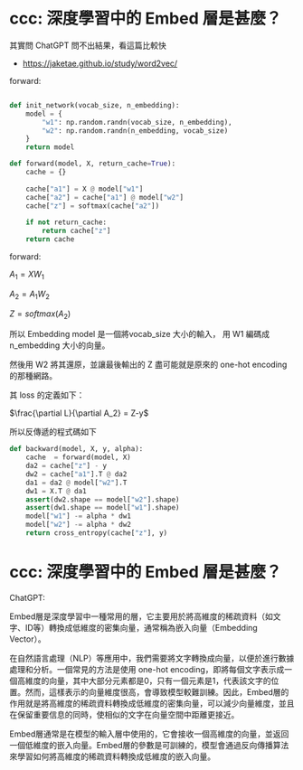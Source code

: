 # ccc: 深度學習中的 Embed 層是甚麼？

其實問 ChatGPT 問不出結果，看這篇比較快

* https://jaketae.github.io/study/word2vec/


forward:

```py

def init_network(vocab_size, n_embedding):
    model = {
        "w1": np.random.randn(vocab_size, n_embedding),
        "w2": np.random.randn(n_embedding, vocab_size)
    }
    return model

def forward(model, X, return_cache=True):
    cache = {}
    
    cache["a1"] = X @ model["w1"]
    cache["a2"] = cache["a1"] @ model["w2"]
    cache["z"] = softmax(cache["a2"])
    
    if not return_cache:
        return cache["z"]
    return cache
```

forward:

$A_1 = X W_1$

$A_2 = A_1 W_2$

$Z = softmax(A_2)$

所以 Embedding model 是一個將vocab_size 大小的輸入， 用 W1 編碼成 n_embedding 大小的向量。

然後用 W2 將其還原，並讓最後輸出的 Z 盡可能就是原來的 one-hot encoding 的那種網路。

其 loss 的定義如下：

$\frac{\partial L}{\partial A_2} = Z-y$


所以反傳遞的程式碼如下

```py
def backward(model, X, y, alpha):
    cache  = forward(model, X)
    da2 = cache["z"] - y
    dw2 = cache["a1"].T @ da2
    da1 = da2 @ model["w2"].T
    dw1 = X.T @ da1
    assert(dw2.shape == model["w2"].shape)
    assert(dw1.shape == model["w1"].shape)
    model["w1"] -= alpha * dw1
    model["w2"] -= alpha * dw2
    return cross_entropy(cache["z"], y)
```











# ccc: 深度學習中的 Embed 層是甚麼？

ChatGPT:

Embed層是深度學習中一種常用的層，它主要用於將高維度的稀疏資料（如文字、ID等）轉換成低維度的密集向量，通常稱為嵌入向量（Embedding Vector）。

在自然語言處理（NLP）等應用中，我們需要將文字轉換成向量，以便於進行數據處理和分析。一個常見的方法是使用 one-hot encoding，即將每個文字表示成一個高維度的向量，其中大部分元素都是0，只有一個元素是1，代表該文字的位置。然而，這樣表示的向量維度很高，會導致模型較難訓練。因此，Embed層的作用就是將高維度的稀疏資料轉換成低維度的密集向量，可以減少向量維度，並且在保留重要信息的同時，使相似的文字在向量空間中距離更接近。

Embed層通常是在模型的輸入層中使用的，它會接收一個高維度的向量，並返回一個低維度的嵌入向量。Embed層的參數是可訓練的，模型會通過反向傳播算法來學習如何將高維度的稀疏資料轉換成低維度的嵌入向量。
